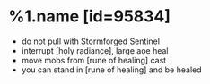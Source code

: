 %1.name [id=95834]
=======
- do not pull with Stormforged Sentinel
- interrupt [holy radiance], large aoe heal
- move mobs from [rune of healing] cast
- you can stand in [rune of healing] and be healed
